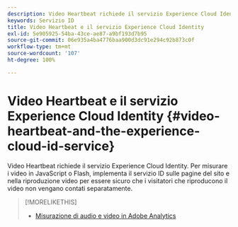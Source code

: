 ```yaml
---
description: Video Heartbeat richiede il servizio Experience Cloud Identity. Per misurare i video in JavaScript o Flash, implementa il servizio ID sulle pagine del sito e nella riproduzione video per essere sicuro che i visitatori che riproducono il video non vengano contati separatamente.
keywords: Servizio ID
title: Video Heartbeat e il servizio Experience Cloud Identity
exl-id: 5e905925-54ba-43ce-ae87-a9bf193d7b95
source-git-commit: 06e935a4ba4776baa900d3dc91e294c92b873c0f
workflow-type: tm+mt
source-wordcount: '107'
ht-degree: 100%

---
```


# Video Heartbeat e il servizio Experience Cloud Identity {#video-heartbeat-and-the-experience-cloud-id-service}

Video Heartbeat richiede il servizio Experience Cloud Identity. Per misurare i video in JavaScript o Flash, implementa il servizio ID sulle pagine del sito e nella riproduzione video per essere sicuro che i visitatori che riproducono il video non vengano contati separatamente.

>[!MORELIKETHIS]
>
>* [Misurazione di audio e video in Adobe Analytics](https://docs.adobe.com/content/help/it-IT/media-analytics/using/media-overview.html)

